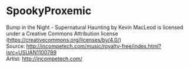 # SpookyProxemic

Bump in the Night - Supernatural Haunting by Kevin MacLeod is licensed under a Creative Commons Attribution license (https://creativecommons.org/licenses/by/4.0/)  
Source: http://incompetech.com/music/royalty-free/index.html?isrc=USUAN1100789  
Artist: http://incompetech.com/
